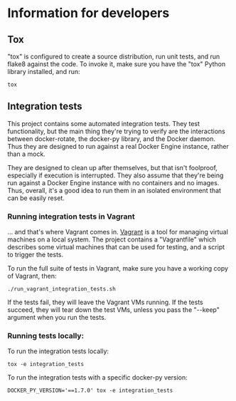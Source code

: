 # Information for developers

## Tox

"tox" is configured to create a source distribution, run unit tests, and run flake8 against the
code. To invoke it, make sure you have the "tox" Python library installed, and run:

    tox

## Integration tests
This project contains some automated integration tests. They test functionality, but the main thing
they're trying to verify are the interactions between docker-rotate, the docker-py library, and the
Docker daemon. Thus they are designed to run against a real Docker Engine instance, rather than a
mock.

They are designed to clean up after themselves, but that isn't foolproof, especially if execution
is interrupted. They also assume that they're being run against a Docker Engine instance with no
containers and no images. Thus, overall, it's a good idea to run them in an isolated environment
that can be easily reset.

### Running integration tests in Vagrant
... and that's where Vagrant comes in. [Vagrant](https://www.vagrantup.com/docs/) is a tool for
managing virtual machines on a local system. The project contains a "Vagrantfile" which describes
some virtual machines that can be used for testing, and a script to trigger the tests.

To run the full suite of tests in Vagrant, make sure you have a working copy of Vagrant, then:

    ./run_vagrant_integration_tests.sh

If the tests fail, they will leave the Vagrant VMs running. If the tests succeed, they will tear
down the test VMs, unless you pass the "--keep" argument when you run the tests.

### Running tests locally:

To run the integration tests locally:

    tox -e integration_tests

To run the integration tests with a specific docker-py version:

    DOCKER_PY_VERSION='==1.7.0' tox -e integration_tests